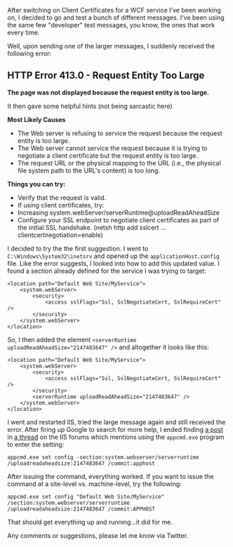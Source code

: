 <!-- {Title:"WCF Service using Client Certificates throws: HTTP Error 413.0 - Request Entity Too Large Error",PublishedOn:"2014-02-11 11:00",Intro:"After enabling client certificates on a WCF web service, clients are receiving and err stating 'The page was not displayed because the request entity is too large'"} -->

After switching on Client Certificates for a WCF service I've been working on, I decided to go and test a bunch of different messages. I've been using the same few "developer" test messages, you know, the ones that work every time.

Well, upon sending one of the larger messages, I suddenly received the following error:


## HTTP Error 413.0 - Request Entity Too Large ##
**The page was not displayed because the request entity is too large.**

It then gave some helpful hints (not being sarcastic here)

**Most Likely Causes**

- The Web server is refusing to service the request because the request entity is too large.
- The Web server cannot service the request because it is trying to negotiate a client certificate but the request entity is too large.
- The request URL or the physical mapping to the URL (i.e., the physical file system path to the URL's content) is too long.

**Things you can try:**

- Verify that the request is valid.
- If using client certificates, try:
- Increasing system.webServer/serverRuntime@uploadReadAheadSize
- Configure your SSL endpoint to negotiate client certificates as part of the initial SSL handshake. (netsh http add sslcert ... clientcertnegotiation=enable)

I decided to try the the first suggestion. I went to `C:\Windows\System32\inetsrv` and opened up the `applicationHost.config` file. Like the error suggests, I looked into how to add this updated value. I found a section already defined for the service I was trying to target:

    <location path="Default Web Site/MyService">
        <system.webServer>
            <security>
                <access sslFlags="Ssl, SslNegotiateCert, SslRequireCert" />
            </security>
        </system.webServer>
    </location>

So, I then added the element `<serverRuntime uploadReadAheadSize="2147483647" />` and altogether it looks like this:

    <location path="Default Web Site/MyService">
        <system.webServer>
            <security>
                <access sslFlags="Ssl, SslNegotiateCert, SslRequireCert" />
            </security>
			<serverRuntime uploadReadAheadSize="2147483647" />
        </system.webServer>
    </location>
 
I went and restarted IIS, tried the large message again and still received the error. After firing up Google to search for more help, I ended finding [a post](http://forums.iis.net/post/1952504.aspx) in [a thread](http://forums.iis.net/t/1169257.aspx) on the IIS forums which mentions using the `appcmd.exe` program to enter the setting:

`appcmd.exe set config -section:system.webserver/serverruntime /uploadreadaheadsize:2147483647 /commit:apphost`

After issuing the command, everything worked. If you want to issue the command at a site-level vs. machine-level, try the following:

`appcmd.exe set config "Default Web Site/MyService" /section:system.webserver/serverruntime /uploadreadaheadsize:2147483647 /commit:APPHOST`

That should get everything up and running...it did for me.

Any comments or suggestions, please let me know via Twitter.
